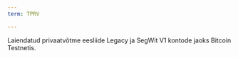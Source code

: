 ```yaml
---
term: TPRV

---
```

Laiendatud privaatvõtme eesliide Legacy ja SegWit V1 kontode jaoks Bitcoin Testnetis.